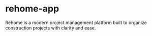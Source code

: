 # rehome-app
Rehome is a modern project management platform built to organize construction projects with clarity and ease.  
